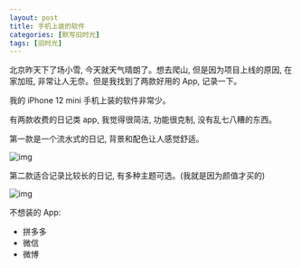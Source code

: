 ```yaml
---
layout: post
title: 手机上装的软件
categories: [默写旧时光]
tags: [旧时光]
---
```


北京昨天下了场小雪, 今天就天气晴朗了。想去爬山, 但是因为项目上线的原因, 在家加班, 非常让人无奈。但是我找到了两款好用的 App, 记录一下。

我的 iPhone 12 mini 手机上装的软件非常少。

有两款收费的日记类 app, 我觉得很简洁, 功能很克制, 没有乱七八糟的东西。

第一款是一个流水式的日记, 背景和配色让人感觉舒适。

![img](https://s3-img.meituan.net/v1/mss_3d027b52ec5a4d589e68050845611e68/ff/n0/0m/0m/pt_269905.jpg@596w_1l.jpg)

第二款适合记录比较长的日记, 有多种主题可选。(我就是因为颜值才买的)

![img](https://s3-img.meituan.net/v1/mss_3d027b52ec5a4d589e68050845611e68/ff/n0/0m/0m/px_269898.jpg@596w_1l.jpg)

不想装的 App:

- 拼多多
- 微信
- 微博